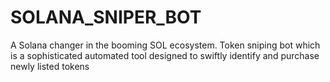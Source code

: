 # SOLANA_SNIPER_BOT
A Solana changer in the booming SOL ecosystem. Token sniping bot which is a sophisticated automated tool designed to swiftly identify and purchase newly listed tokens
